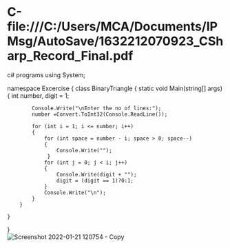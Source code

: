 # C-file:///C:/Users/MCA/Documents/IPMsg/AutoSave/1632212070923_CSharp_Record_Final.pdf
c# programs 
﻿using System;

namespace Excercise
{
    class BinaryTriangle
    {
        static void Main(string[] args)
        {
            int number, digit = 1;

            Console.Write("\nEnter the no of lines:");
            number =Convert.ToInt32(Console.ReadLine());

            for (int i = 1; i <= number; i++)
            {
                for (int space = number - i; space > 0; space--)
                {
                    Console.Write("");
                 }
                for (int j = 0; j < i; j++)
                {
                    Console.Write(digit + "");
                    digit = (digit == 1)?0:1;
                }
                Console.Write("\n");
            }
        }

    }
}
<br>
![Screenshot 2022-01-21 120754 - Copy](https://user-images.githubusercontent.com/98144065/150481126-cd0004d1-e965-4ae8-8cec-18c850604e59.png)
